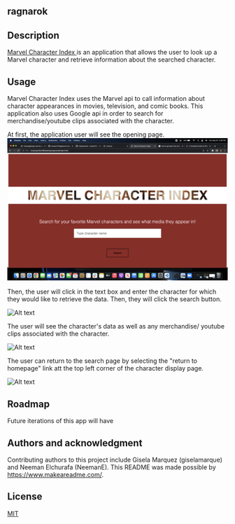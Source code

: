 ## ragnarok

## Description
<a href="https://emsaw721.github.io/ragnarok/"> Marvel Character Index </a> is an application that allows the user to look up a Marvel character and retrieve information about the searched character.  

## Usage
Marvel Character Index uses the Marvel api to call information about character appearances in movies, television, and comic books. This application also uses Google api in order to search for merchandise/youtube clips associated with the character. 

At first, the application user will see the opening page. 
![Alt text](./assets/images/opening.png)

Then, the user will click in the text box and enter the character for which they would like to retrieve the data. Then, they will click the search button. 

![Alt text](./assets/images/city-enter.png)

The user will see the character's data as well as any merchandise/ youtube clips associated with the character.  

![Alt text](./assets/images/city-past-save.png)

The user can return to the search page by selecting the "return to homepage" link att the top left corner of the character display page. 

![Alt text](./assets/images/city-retrieve-save.png)

## Roadmap

Future iterations of this app will have 


## Authors and acknowledgment
Contributing authors to this project include Gisela Marquez (giselamarque) and Neeman Elchurafa (NeemanE). 
This README was made possible by https://www.makeareadme.com/. 

## License
[MIT](https://choosealicense.com/licenses/mit/)


